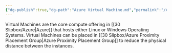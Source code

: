 ```yaml
---
{"dg-publish":true,"dg-path":"Azure Virtual Machine.md","permalink":"/Azure Virtual Machine/","tags":["notes"]}
---
```



Virtual Machines are the core compute offering in [[30 Slipbox/Azure\|Azure]] that hosts either Linux or Windows Operating Systems. Virtual Machines can be placed in [[30 Slipbox/Azure Proximity Placement Group\|Azure Proximity Placement Group]] to reduce the physical distance between the instances.
